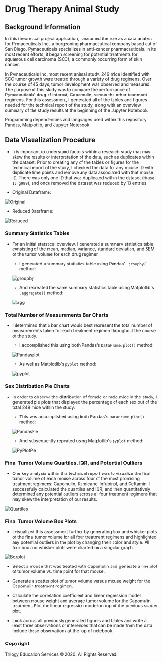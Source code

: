 # Drug Therapy Animal Study

## Background Information

In this theoretical project application, I assumed the role as a data analyst for Pymaceuticals Inc., a burgeoning pharmaceutical company based out of San Diego. Pymaceuticals specializes in anti-cancer pharmaceuticals. In its most recent efforts, it began screening for potential treatments for squamous cell carcinoma (SCC), a commonly occurring form of skin cancer.

In Pymaceuticals Inc. most recent animal study, 249 mice identified with SCC tumor growth were treated through a variety of drug regimens. Over the course of 45 days, tumor development was observed and measured. The purpose of this study was to compare the performance of Pymaceuticals' drug of interest, Capomulin, versus the other treatment regimens. For this assessment, I generated all of the tables and figures needed for the technical report of the study, along with an overview summary of the study results at the beginning of the Jupyter Notebook.

Programming dependencies and languages used within this repository: Pandas, Matplotlib, and Jupyter Notebook.

## Data Visualization Procedure

* It is important to understand factors within a research study that may skew the results or interpretation of the data, such as duplicates within the dataset. Prior to creating any of the tables or figures for the technical report of the study, I checked the data for any mouse ID with duplicate time points and remove any data associated with that mouse ID. There was only one ID that was duplicated within the dataset (`Mouse ID g989`), and once removed the dataset was reduced by 13 entries.

* Original Dataframe:

![Original](Images/original_df.png)

* Reduced Dataframe:

![Reduced](Images/duplicate_drop_df.png)

### Summary Statistics Tables

* For an initial statstical overview, I generated a summary statistics table consisting of the mean, median, variance, standard deviation, and SEM of the tumor volume for each drug regimen.

  * I generated a summary statistics table using Pandas' `.groupby()` method:

  ![groupby](Images/groupby_summary_stats.png)

  * And recreated the same summary statistics table using Matplotlib's `.aggregate()` method:

  ![agg](Images/agg_summary_stats.png)

### Total Number of Measurements Bar Charts

* I determined that a bar chart would best represent the total number of measurements taken for each treatment regimen throughout the course of the study.

  * I accomplished this using both Pandas's `DataFrame.plot()` method:
  
  ![Pandasplot](Images/pandas_barchart.png)

  * As well as Matplotlib's `pyplot` method: 

  ![pyplot](Images/pyplot_barchart.png)


### Sex Distribution Pie Charts

* In order to observe the distribution of female or male mice in the study, I generated pie plots that displayed the percentage of each sex out of the total 249 mice within the study.

  * This was accomplished using both Pandas's `DataFrame.plot()` method:

  ![PandasPie](Images/pandas_piechart.png)

  * And subsequently repeated using Matplotlib's `pyplot` method: 

  ![PyPlotPie](Images/pyplot_piechart.png)


### Final Tumor Volume Quartiles. IQR, and Potential Outliers

* One key analysis within this technical report was to visualize the final tumor volume of each mouse across four of the most promising treatment regimens: Capomulin, Ramicane, Infubinol, and Ceftamin. I successfully calculated the quartiles and IQR, and then quantitatively determined any potential outliers across all four treatment regimens that may skew the interpretation of our results.

![Quartiles](Images/quartiles_output.png)

### Final Tumor Volume Box Plots

* I visualized this assessment further by generating box and whisker plots of the final tumor volume for all four treatment regimens and highlighted any potential outliers in the plot by changing their color and style. All four box and whisker plots were charted on a singular graph. 

![Boxplot](Images/tumor_boxplot.png)

* Select a mouse that was treated with Capomulin and generate a line plot of tumor volume vs. time point for that mouse.

* Generate a scatter plot of tumor volume versus mouse weight for the Capomulin treatment regimen.

* Calculate the correlation coefficient and linear regression model between mouse weight and average tumor volume for the Capomulin treatment. Plot the linear regression model on top of the previous scatter plot.

* Look across all previously generated figures and tables and write at least three observations or inferences that can be made from the data. Include these observations at the top of notebook.

### Copyright

Trilogy Education Services © 2020. All Rights Reserved.
